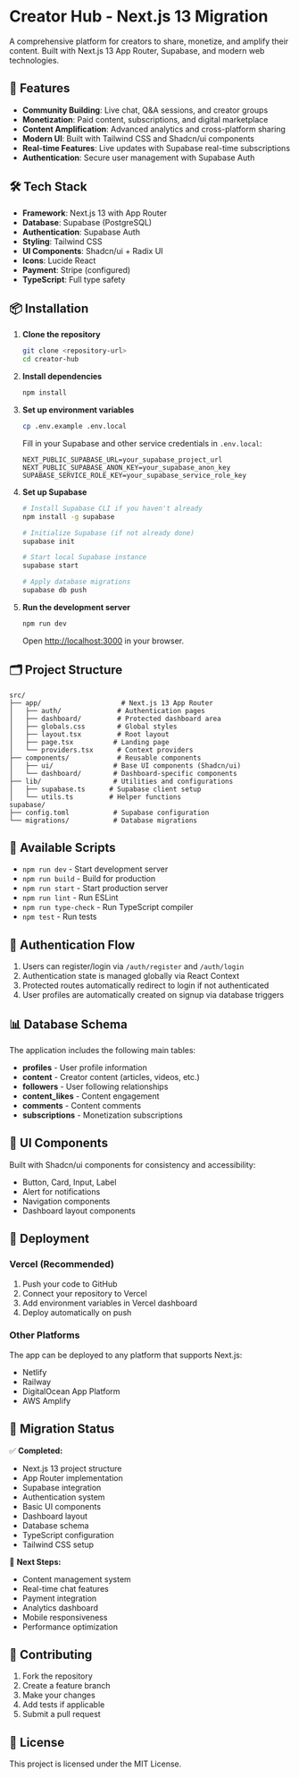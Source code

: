# Creator Hub - Next.js 13 Migration

A comprehensive platform for creators to share, monetize, and amplify their content. Built with Next.js 13 App Router, Supabase, and modern web technologies.

## 🚀 Features

- **Community Building**: Live chat, Q&A sessions, and creator groups
- **Monetization**: Paid content, subscriptions, and digital marketplace
- **Content Amplification**: Advanced analytics and cross-platform sharing
- **Modern UI**: Built with Tailwind CSS and Shadcn/ui components
- **Real-time Features**: Live updates with Supabase real-time subscriptions
- **Authentication**: Secure user management with Supabase Auth

## 🛠️ Tech Stack

- **Framework**: Next.js 13 with App Router
- **Database**: Supabase (PostgreSQL)
- **Authentication**: Supabase Auth
- **Styling**: Tailwind CSS
- **UI Components**: Shadcn/ui + Radix UI
- **Icons**: Lucide React
- **Payment**: Stripe (configured)
- **TypeScript**: Full type safety

## 📦 Installation

1. **Clone the repository**
   ```bash
   git clone <repository-url>
   cd creator-hub
   ```

2. **Install dependencies**
   ```bash
   npm install
   ```

3. **Set up environment variables**
   ```bash
   cp .env.example .env.local
   ```
   
   Fill in your Supabase and other service credentials in `.env.local`:
   ```env
   NEXT_PUBLIC_SUPABASE_URL=your_supabase_project_url
   NEXT_PUBLIC_SUPABASE_ANON_KEY=your_supabase_anon_key
   SUPABASE_SERVICE_ROLE_KEY=your_supabase_service_role_key
   ```

4. **Set up Supabase**
   ```bash
   # Install Supabase CLI if you haven't already
   npm install -g supabase
   
   # Initialize Supabase (if not already done)
   supabase init
   
   # Start local Supabase instance
   supabase start
   
   # Apply database migrations
   supabase db push
   ```

5. **Run the development server**
   ```bash
   npm run dev
   ```

   Open [http://localhost:3000](http://localhost:3000) in your browser.

## 🗂️ Project Structure

```
src/
├── app/                    # Next.js 13 App Router
│   ├── auth/              # Authentication pages
│   ├── dashboard/         # Protected dashboard area
│   ├── globals.css        # Global styles
│   ├── layout.tsx         # Root layout
│   ├── page.tsx          # Landing page
│   └── providers.tsx      # Context providers
├── components/            # Reusable components
│   ├── ui/               # Base UI components (Shadcn/ui)
│   └── dashboard/        # Dashboard-specific components
├── lib/                  # Utilities and configurations
│   ├── supabase.ts      # Supabase client setup
│   └── utils.ts         # Helper functions
supabase/
├── config.toml           # Supabase configuration
└── migrations/           # Database migrations
```

## 🔧 Available Scripts

- `npm run dev` - Start development server
- `npm run build` - Build for production
- `npm run start` - Start production server
- `npm run lint` - Run ESLint
- `npm run type-check` - Run TypeScript compiler
- `npm test` - Run tests

## 🔐 Authentication Flow

1. Users can register/login via `/auth/register` and `/auth/login`
2. Authentication state is managed globally via React Context
3. Protected routes automatically redirect to login if not authenticated
4. User profiles are automatically created on signup via database triggers

## 📊 Database Schema

The application includes the following main tables:

- **profiles** - User profile information
- **content** - Creator content (articles, videos, etc.)
- **followers** - User following relationships
- **content_likes** - Content engagement
- **comments** - Content comments
- **subscriptions** - Monetization subscriptions

## 🎨 UI Components

Built with Shadcn/ui components for consistency and accessibility:

- Button, Card, Input, Label
- Alert for notifications
- Navigation components
- Dashboard layout components

## 🚀 Deployment

### Vercel (Recommended)

1. Push your code to GitHub
2. Connect your repository to Vercel
3. Add environment variables in Vercel dashboard
4. Deploy automatically on push

### Other Platforms

The app can be deployed to any platform that supports Next.js:

- Netlify
- Railway
- DigitalOcean App Platform
- AWS Amplify

## 🔄 Migration Status

✅ **Completed:**
- Next.js 13 project structure
- App Router implementation
- Supabase integration
- Authentication system
- Basic UI components
- Dashboard layout
- Database schema
- TypeScript configuration
- Tailwind CSS setup

🚧 **Next Steps:**
- Content management system
- Real-time chat features
- Payment integration
- Analytics dashboard
- Mobile responsiveness
- Performance optimization

## 📝 Contributing

1. Fork the repository
2. Create a feature branch
3. Make your changes
4. Add tests if applicable
5. Submit a pull request

## 📄 License

This project is licensed under the MIT License.